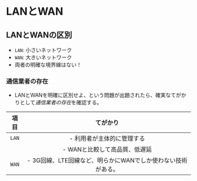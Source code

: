 LANとWAN
===

## LANとWANの区別

- `LAN`: 小さいネットワーク
- `WAN`: 大きいネットワーク
- 両者の明確な境界線はない！

### 通信業者の存在

- LANとWANを明確に区別せよ、という問題が出題されたら、確実なてがかりとして*通信業者の存在*を確認する。

|項目   |てがかり                                                    |
|:-----:|:----------------------------------------------------------:|
|`LAN`  |- 利用者が主体的に管理する                                  |
|       |- WANと比較して高品質、低遅延                               |
|`WAN`  |- 3G回線、LTE回線など、明らかにWANでしか使わない技術がある。|
